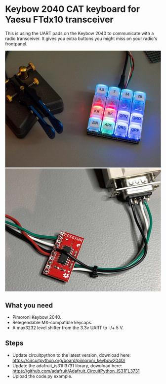 # Keybow 2040 CAT keyboard for Yaesu FTdx10 transceiver

This is using the UART pads on the Keybow 2040 to communicate with a radio transceiver. It gives you extra buttons you might miss on your radio's frontpanel.

<img src="https://github.com/git1k2/keybow2040-cat/raw/main/kb-cat.jpg" width="640">

<img src="https://github.com/git1k2/keybow2040-cat/raw/main/max3232.jpg" width="640">


## What you need
* Pimoroni Keybow 2040.
* Relegendable MX-compatible keycaps.
* A max3232 level shifter from the 3.3v UART to -/+ 5 V.

## Steps
* Update circuitpython to the latest version, download here: https://circuitpython.org/board/pimoroni_keybow2040/
* Update the adafruit_is31fl3731 library, download here: https://github.com/adafruit/Adafruit_CircuitPython_IS31FL3731
* Upload the code.py example.

